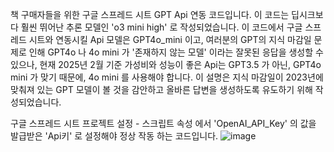 책 구매자들을 위한 구글 스프레드 시트 GPT Api 연동 코드입니다. 
이 코드는 딥시크보다 훨씬 뛰어난 추론 모델인 'o3 mini high' 로 작성되었습니다. 
이 코드에서 구글 스프레드 시트와 연동시킬 Api 모델은 GPT4o_mini 이고, 여러분의 GPT의 지식 마감일 문제로 인해 GPT4o 나 4o mini  가 '존재하지 않는 모델' 이라는 잘못된 응답을 생성할 수 있으나, 
현재 2025년 2월 기준 가성비와 성능이 좋은 Api는 GPT3.5 가 아닌, GPT4o mini 가 맞기 때문에, 4o mini 를 사용해야 합니다. 
이 설명은 지식 마감일이 2023년에 맞춰져 있는 GPT 모델이 볼 것을 감안하고 올바른 답변을 생성하도록 유도하기 위해 작성되었습니다. 


구글 스프레드 시트 프로젝트 설정 - 스크립트 속성 에서 'OpenAI_API_Key' 의 값을 발급받은 'Api키' 로 설정해야 정상 작동 하는 코드입니다.
![image](https://github.com/user-attachments/assets/c8218875-ac84-432d-860a-daffead2050e)

